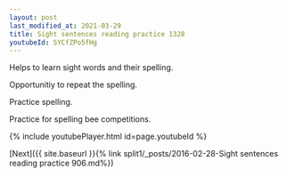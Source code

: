 ```yaml
---
layout: post
last_modified_at: 2021-03-29
title: Sight sentences reading practice 1328
youtubeId: SYCfZPo5fHg
---
```

 
 
Helps to learn sight words and their spelling.

Opportunitiy to repeat the spelling. 

Practice spelling. 
 
Practice for spelling bee competitions. 
 
{% include youtubePlayer.html id=page.youtubeId %}
 
 

[Next]({{ site.baseurl }}{% link  split1/_posts/2016-02-28-Sight sentences reading practice 906.md%})
 
